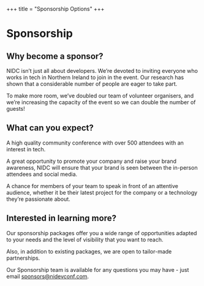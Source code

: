 +++
title = "Sponsorship Options"
+++

# Sponsorship

## Why become a sponsor?

NIDC isn’t just all about developers. We’re devoted to inviting everyone who works in tech in Northern Ireland to join in the event. Our research has shown that a considerable number of people are eager to take part.

To make more room, we’ve doubled our team of volunteer organisers, and we’re increasing the capacity of the event so we can double the number of guests!

## What can you expect?

A high quality community conference with over 500 attendees with an interest in tech.

A great opportunity to promote your company and raise your brand awareness, NIDC will ensure that your brand is seen between the in-person attendees and social media.

A chance for members of your team to speak in front of an attentive audience, whether it be their latest project for the company or a technology they’re passionate about.

## Interested in learning more?

Our sponsorship packages offer you a wide range of opportunities adapted to your needs and the level of visibility that you want to reach.

Also, in addition to existing packages, we are open to tailor-made partnerships.

Our Sponsorship team is available for any questions you may have - just email sponsors@nidevconf.com.